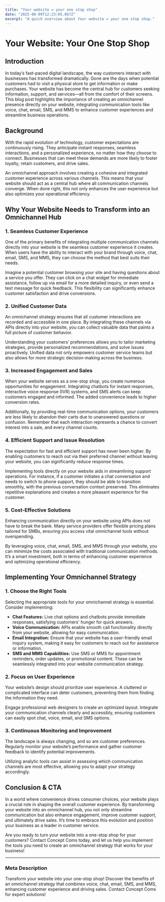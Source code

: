 ```yaml
---
title: "Your website = your one stop shop"
date: "2025-08-09T12:23:05.067Z"
excerpt: "A quick overview about Your website = your one stop shop."
---
```

# Your Website: Your One Stop Shop

## Introduction

In today’s fast-paced digital landscape, the way customers interact with businesses has transformed dramatically. Gone are the days when potential customers had to visit a physical store to get information or make purchases. Your website has become the central hub for customers seeking information, support, and services—all from the comfort of their screens. This blog post highlights the importance of creating an omnichannel presence directly on your website, integrating communication tools like voice, chat, email, SMS, and MMS to enhance customer experiences and streamline business operations.

## Background

With the rapid evolution of technology, customer expectations are continuously rising. They anticipate instant responses, seamless interactions, and a personalized experience, no matter how they choose to connect. Businesses that can meet these demands are more likely to foster loyalty, retain customers, and drive sales.

An omnichannel approach involves creating a cohesive and integrated customer experience across various channels. This means that your website should act as a central hub where all communication channels converge. When done right, this not only enhances the user experience but also optimizes your operational efficiency.

## Why Your Website Needs to Transform into an Omnichannel Hub

### 1. **Seamless Customer Experience**

One of the primary benefits of integrating multiple communication channels directly into your website is the seamless customer experience it creates. When users have the ability to interact with your brand through voice, chat, email, SMS, and MMS, they can choose the method that best suits their needs.

Imagine a potential customer browsing your site and having questions about a service you offer. They can click on a chat widget for immediate assistance, follow up via email for a more detailed inquiry, or even send a text message for quick feedback. This flexibility can significantly enhance customer satisfaction and drive conversions.

### 2. **Unified Customer Data**

An omnichannel strategy ensures that all customer interactions are recorded and accessible in one place. By integrating these channels via APIs directly into your website, you can collect valuable data that paints a full picture of customer behavior.

Understanding your customers’ preferences allows you to tailor marketing strategies, provide personalized recommendations, and solve issues proactively. Unified data not only empowers customer service teams but also allows for more strategic decision-making across the business.

### 3. **Increased Engagement and Sales**

When your website serves as a one-stop shop, you create numerous opportunities for engagement. Integrating chatbots for instant responses, interactive voice response (IVR) systems, and SMS alerts can keep customers engaged and informed. The added convenience leads to higher conversion rates.

Additionally, by providing real-time communication options, your customers are less likely to abandon their carts due to unanswered questions or confusion. Remember that each interaction represents a chance to convert interest into a sale, and every channel counts.

### 4. **Efficient Support and Issue Resolution**

The expectation for fast and efficient support has never been higher. By enabling customers to reach out via their preferred channel without leaving your website, you can significantly reduce response times. 

Implementing tools directly on your website aids in streamlining support operations. For instance, if a customer initiates a chat conversation and needs to switch to phone support, they should be able to transition smoothly, with the previous conversation context preserved. This eliminates repetitive explanations and creates a more pleasant experience for the customer.

### 5. **Cost-Effective Solutions**

Enhancing communication directly on your website using APIs does not have to break the bank. Many service providers offer flexible pricing plans tailored for SMBs, ensuring you access vital omnichannel tools without overspending.

By leveraging voice, chat, email, SMS, and MMS through your website, you can minimize the costs associated with traditional communication methods. It’s a smart investment, both in terms of enhancing customer experience and optimizing operational efficiency.

## Implementing Your Omnichannel Strategy

### 1. **Choose the Right Tools**

Selecting the appropriate tools for your omnichannel strategy is essential. Consider implementing:

- **Chat Features:** Live chat options and chatbots provide immediate responses, satisfying customers' hunger for quick answers.
- **Voice Communication:** APIs enable smooth call functionality directly from your website, allowing for easy communication.
- **Email Integration:** Ensure that your website has a user-friendly email inquiry system, making it easy for customers to reach out for assistance or information.
- **SMS and MMS Capabilities:** Use SMS or MMS for appointment reminders, order updates, or promotional content. These can be seamlessly integrated into your website communication strategy.

### 2. **Focus on User Experience**

Your website’s design should prioritize user experience. A cluttered or complicated interface can deter customers, preventing them from finding the information they need. 

Engage professional web designers to create an optimized layout. Integrate your communication channels clearly and accessibly, ensuring customers can easily spot chat, voice, email, and SMS options.

### 3. **Continuous Monitoring and Improvement**

The landscape is always changing, and so are customer preferences. Regularly monitor your website’s performance and gather customer feedback to identify potential improvements. 

Utilizing analytic tools can assist in assessing which communication channels are most effective, allowing you to adapt your strategy accordingly.

## Conclusion & CTA

In a world where convenience drives consumer choices, your website plays a crucial role in shaping the overall customer experience. By transforming your website into an omnichannel hub, you not only streamline communication but also enhance engagement, improve customer support, and ultimately drive sales. It’s time to embrace this evolution and position your business as a leader in customer service.

Are you ready to turn your website into a one-stop shop for your customers? Contact Concept Coms today, and let us help you implement the tools you need to create an omnichannel strategy that works for your business!

---

### Meta Description

Transform your website into your one-stop shop! Discover the benefits of an omnichannel strategy that combines voice, chat, email, SMS, and MMS, enhancing customer experience and driving sales. Contact Concept Coms for expert solutions!